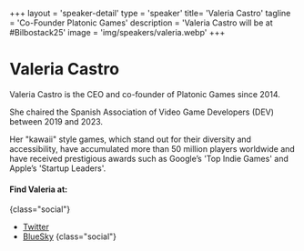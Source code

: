 +++
layout = 'speaker-detail'
type = 'speaker'
title= 'Valeria Castro'
tagline = 'Co-Founder Platonic Games'
description = 'Valeria Castro will be at #Bilbostack25'
image = 'img/speakers/valeria.webp'
+++

# Valeria Castro
Valeria Castro is the CEO and co-founder of Platonic Games since 2014.  

She chaired the Spanish Association of Video Game Developers (DEV) between 2019 and 2023.  

Her "kawaii" style games, which stand out for their diversity and accessibility, have accumulated more than 50 million players worldwide and have received prestigious awards such as Google’s 'Top Indie Games' and Apple’s 'Startup Leaders'.

#### Find Valeria at:

{class="social"}

- [Twitter](https://x.com/Noval33t)
- [BlueSky](https://bsky.app/profile/Noval33t.bsky.social)
  {class="social"}